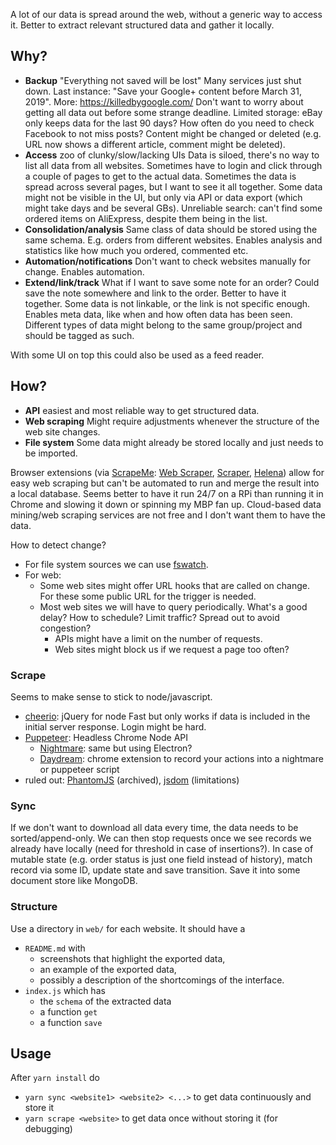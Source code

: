 A lot of our data is spread around the web, without a generic way to access it.
Better to extract relevant structured data and gather it locally.

## Why?

- **Backup** "Everything not saved will be lost"
  Many services just shut down. Last instance: "Save your Google+ content before March 31, 2019". More: https://killedbygoogle.com/
  Don't want to worry about getting all data out before some strange deadline.
  Limited storage: eBay only keeps data for the last 90 days? How often do you need to check Facebook to not miss posts?
  Content might be changed or deleted (e.g. URL now shows a different article, comment might be deleted).
- **Access** zoo of clunky/slow/lacking UIs
  Data is siloed, there's no way to list all data from all websites.
  Sometimes have to login and click through a couple of pages to get to the actual data.
  Sometimes the data is spread across several pages, but I want to see it all together.
  Some data might not be visible in the UI, but only via API or data export (which might take days and be several GBs).
  Unreliable search: can't find some ordered items on AliExpress, despite them being in the list.
- **Consolidation/analysis**
  Same class of data should be stored using the same schema. E.g. orders from different websites.
  Enables analysis and statistics like how much you ordered, commented etc.
- **Automation/notifications**
  Don't want to check websites manually for change. Enables automation.
- **Extend/link/track**
  What if I want to save some note for an order? Could save the note somewhere and link to the order. Better to have it together.
  Some data is not linkable, or the link is not specific enough.
  Enables meta data, like when and how often data has been seen.
  Different types of data might belong to the same group/project and should be tagged as such.

With some UI on top this could also be used as a feed reader.

## How?

- **API** easiest and most reliable way to get structured data.
- **Web scraping** Might require adjustments whenever the structure of the web site changes.
- **File system** Some data might already be stored locally and just needs to be imported.

Browser extensions (via [ScrapeMe](https://github.com/devrazdev/ScrapeMe#yet-another-tool): [Web Scraper](https://github.com/martinsbalodis/web-scraper-chrome-extension/), [Scraper](https://github.com/mnmldave/scraper), [Helena](https://github.com/schasins/helena)) allow for easy web scraping but can't be automated to run and merge the result into a local database. Seems better to have it run 24/7 on a RPi than running it in Chrome and slowing it down or spinning my MBP fan up.
Cloud-based data mining/web scraping services are not free and I don't want them to have the data.

How to detect change?
- For file system sources we can use [fswatch](https://github.com/emcrisostomo/fswatch).
- For web:
  - Some web sites might offer URL hooks that are called on change. For these some public URL for the trigger is needed.
  - Most web sites we will have to query periodically. What's a good delay? How to schedule? Limit traffic? Spread out to avoid congestion?
    - APIs might have a limit on the number of requests.
    - Web sites might block us if we request a page too often?

### Scrape

Seems to make sense to stick to node/javascript.

- [cheerio](https://github.com/cheeriojs/cheerio): jQuery for node
  Fast but only works if data is included in the initial server response. Login might be hard.
- [Puppeteer](https://github.com/GoogleChrome/puppeteer): Headless Chrome Node API
  - [Nightmare](https://github.com/segmentio/nightmare): same but using Electron?
  - [Daydream](https://github.com/segmentio/daydream): chrome extension to record your actions into a nightmare or puppeteer script
- ruled out: [PhantomJS](https://github.com/ariya/phantomjs) (archived), [jsdom](https://github.com/jsdom/jsdom) (limitations)

### Sync

If we don't want to download all data every time, the data needs to be sorted/append-only. We can then stop requests once we see records we already have locally (need for threshold in case of insertions?).
In case of mutable state (e.g. order status is just one field instead of history), match record via some ID, update state and save transition.
Save it into some document store like MongoDB.

### Structure

Use a directory in `web/` for each website.  It should have a

- `README.md` with
  - screenshots that highlight the exported data,
  - an example of the exported data,
  - possibly a description of the shortcomings of the interface.
- `index.js` which has
  - the `schema` of the extracted data
  - a function `get`
  - a function `save`

## Usage

After `yarn install` do
- `yarn sync <website1> <website2> <...>` to get data continuously and store it
- `yarn scrape <website>` to get data once without storing it (for debugging)

